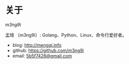 关于
=================================

*m3ng9i*

孟琦 （m3ng9i）: Golang、Python、Linux、命令行爱好者。

- blog: http://mengqi.info
- github: https://github.com/m3ng9i
- email: <a class="email" href="mailto:&#x35;&#x62;&#x35;&#x66;&#x37;&#x34;&#x32;&#x36;&#x40;&#x67;&#x6d;&#x61;&#x69;&#x6c;&#x2e;&#x63;&#x6f;&#x6d;">&#x35;&#x62;&#x35;&#x66;&#x37;&#x34;&#x32;&#x36;&#x40;&#x67;&#x6d;&#x61;&#x69;&#x6c;&#x2e;&#x63;&#x6f;&#x6d;</a>

